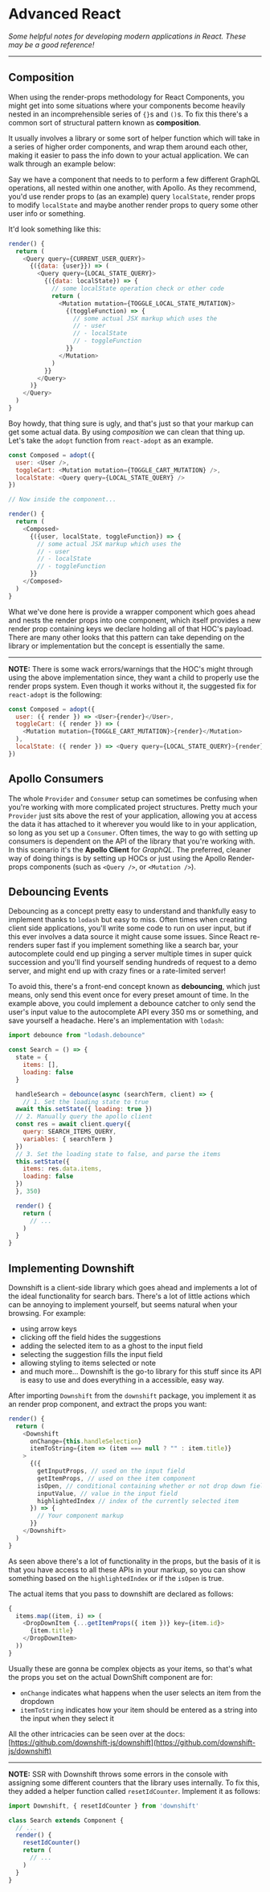 # Advanced React

_Some helpful notes for developing modern applications in React. These may be a good reference!_

---

## Composition

When using the render-props methodology for React Components, you might get into some situations where your components become heavily nested in an incomprehensible series of `{}`s and `()`s. To fix this there's a common sort of structural pattern known as **composition**.

It usually involves a library or some sort of helper function which will take in a series of higher order components, and wrap them around each other, making it easier to pass the info down to your actual application. We can walk through an example below:

Say we have a component that needs to to perform a few different GraphQL operations, all nested within one another, with Apollo. As they recommend, you'd use render props to (as an example) query `localState`, render props to modify `localState` and maybe another render props to query some other user info or something.

It'd look something like this:

```js
render() {
  return (
    <Query query={CURRENT_USER_QUERY}>
      {({data: {user}}) => (
        <Query query={LOCAL_STATE_QUERY}>
          {({data: localState}) => {
            // some localState operation check or other code
            return (
              <Mutation mutation={TOGGLE_LOCAL_STATE_MUTATION}>
                {(toggleFunction) => {
                  // some actual JSX markup which uses the
                  // - user
                  // - localState
                  // - toggleFunction
                }}
              </Mutation>
            )
          }}
        </Query>
      )}
    </Query>
  )
}
```

Boy howdy, that thing sure is ugly, and that's just so that your markup can get some actual data. By using _composition_ we can clean that thing up. Let's take the `adopt` function from `react-adopt` as an example.

```js
const Composed = adopt({
  user: <User />,
  toggleCart: <Mutation mutation={TOGGLE_CART_MUTATION} />,
  localState: <Query query={LOCAL_STATE_QUERY} />
})

// Now inside the component...

render() {
  return (
    <Composed>
      {({user, localState, toggleFunction}) => {
        // some actual JSX markup which uses the
        // - user
        // - localState
        // - toggleFunction
      }}
    </Composed>
  )
}
```

What we've done here is provide a wrapper component which goes ahead and nests the render props into one component, which itself provides a new render prop containing keys we declare holding all of that HOC's payload. There are many other looks that this pattern can take depending on the library or implementation but the concept is essentially the same.

---

**NOTE:** There is some wack errors/warnings that the HOC's might through using the above implementation since, they want a child to properly use the render props system. Even though it works without it, the suggested fix for `react-adopt` is the following:

```js
const Composed = adopt({
  user: ({ render }) => <User>{render}</User>,
  toggleCart: ({ render }) => (
    <Mutation mutation={TOGGLE_CART_MUTATION}>{render}</Mutation>
  ),
  localState: ({ render }) => <Query query={LOCAL_STATE_QUERY}>{render}</Query>
})
```

## Apollo Consumers

The whole `Provider` and `Consumer` setup can sometimes be confusing when you're working with more complicated project structures. Pretty much your `Provider` just sits above the rest of your application, allowing you at access the data it has attached to it wherever you would like to in your application, so long as you set up a `Consumer`. Often times, the way to go with setting up consumers is dependent on the API of the library that you're working with. In this scenario it's the **Apollo Client** for _GraphQL_. The preferred, cleaner way of doing things is by setting up HOCs or just using the Apollo Render-props components (such as `<Query />`, or `<Mutation />`).

## Debouncing Events

Debouncing as a concept pretty easy to understand and thankfully easy to implement thanks to `lodash` but easy to miss. Often times when creating client side applications, you'll write some code to run on user input, but if this ever involves a data source it might cause some issues. Since React re-renders super fast if you implement something like a search bar, your autocomplete could end up pinging a server multiple times in super quick succession and you'll find yourself sending hundreds of request to a demo server, and might end up with crazy fines or a rate-limited server!

To avoid this, there's a front-end concept known as **debouncing**, which just means, only send this event once for every preset amount of time. In the example above, you could implement a debounce catcher to only send the user's input value to the autocomplete API every 350 ms or something, and save yourself a headache. Here's an implementation with `lodash`:

```js
import debounce from "lodash.debounce"

const Search = () => {
  state = {
    items: [],
    loading: false
  }

  handleSearch = debounce(async (searchTerm, client) => {
    // 1. Set the loading state to true
  await this.setState({ loading: true })
  // 2. Manually query the apollo client
  const res = await client.query({
    query: SEARCH_ITEMS_QUERY,
    variables: { searchTerm }
  })
  // 3. Set the loading state to false, and parse the items
  this.setState({
    items: res.data.items,
    loading: false
  })
  }, 350)

  render() {
    return (
      // ...
    )
  }
}
```

## Implementing Downshift

Downshift is a client-side library which goes ahead and implements a lot of the ideal functionality for search bars. There's a lot of little actions which can be annoying to implement yourself, but seems natural when your browsing. For example:

- using arrow keys
- clicking off the field hides the suggestions
- adding the selected item to as a ghost to the input field
- selecting the suggestion fills the input field
- allowing styling to items selected or note
- and much more...
  Downshift is the go-to library for this stuff since its API is easy to use and does everything in a accessible, easy way.

After importing `Downshift` from the `downshift` package, you implement it as an render prop component, and extract the props you want:

```js
render() {
  return (
    <Downshift
      onChange={this.handleSelection}
      itemToString={item => (item === null ? "" : item.title)}
    >
      {({
        getInputProps, // used on the input field
        getItemProps, // used on thee item component
        isOpen, // conditional containing whether or not drop down fields are visible
        inputValue, // value in the input field
        highlightedIndex // index of the currently selected item
      }) => {
        // Your component markup
      }}
    </Downshift>
  )
}
```

As seen above there's a lot of functionality in the props, but the basis of it is that you have access to all these APIs in your markup, so you can show something based on the `highlightedIndex` or if the `isOpen` is true.

The actual items that you pass to downshift are declared as follows:

```js
{
  items.map((item, i) => (
    <DropDownItem {...getItemProps({ item })} key={item.id}>
      {item.title}
    </DropDownItem>
  ))
}
```

Usually these are gonna be complex objects as your items, so that's what the props you set on the actual DownShift component are for:

- `onChange` indicates what happens when the user selects an item from the dropdown
- `itemToString` indicates how your item should be entered as a string into the input when they select it

All the other intricacies can be seen over at the docs: [https://github.com/downshift-js/downshift](https://github.com/downshift-js/downshift)

---

**NOTE:** SSR with Downshift throws some errors in the console with assigning some different counters that the library uses internally. To fix this, they added a helper function called `resetIdCounter`. Implement it as follows:

```js
import Downshift, { resetIdCounter } from 'downshift'

class Search extends Component {
  // ...
  render() {
    resetIdCounter()
    return (
      // ...
    )
  }
}
```
